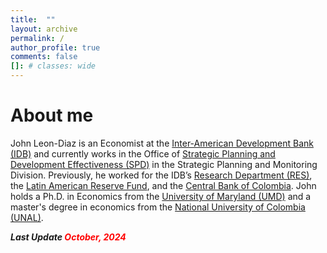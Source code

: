 ```yaml
---
title:  ""
layout: archive
permalink: /
author_profile: true
comments: false
[]: # classes: wide
---
```

# About me

John Leon-Diaz is an Economist at the [Inter-American Development Bank (IDB)](https://www.iadb.org/en) and currently works in the Office of [Strategic Planning and Development Effectiveness (SPD)](https://www.iadb.org/en/who-we-are/how-we-are-organized/office-strategic-planning-and-development-effectiveness) in the Strategic Planning and Monitoring Division. Previously, he worked for the IDB’s [Research Department (RES)](https://www.iadb.org/en/knowledge-resources/research-idb), the [Latin American Reserve Fund](https://flar.com/en/home/), and the [Central Bank of Colombia](https://www.banrep.gov.co/en). John holds a Ph.D. in Economics from the [University of Maryland (UMD)](https://www.econ.umd.edu/) and a master's degree in economics from the [National University of Colombia (UNAL)](https://fce.unal.edu.co/facultad/).

<p style="font-size:14px; font-weight:bold; font-style:italic;">
 Last Update
  <span style="color: #ff0000">October, 2024 </span>
</p>

<!-- <p style="font-size:14px; font-weight:bold; font-style:italic;">
  Enter the competition by 
  <span style="color: #ff0000">January 30, 2011</span>
  and you could win up to $$$$ — including amazing 
  <span style="color: #0000a0">summer</span> 
  trips!
</p> -->


